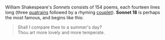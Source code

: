 ﻿<p>
  William Shakespeare's <em>Sonnets</em> consists of 154 poems, each fourteen
  lines long (three
  <a href="https://en.wikipedia.org/wiki/Quatrain">quatrains</a>
  followed by a rhyming
  <a href="https://en.wikipedia.org/wiki/Couplet">couplet</a>).
  <strong>Sonnet 18</strong> is perhaps the most famous, and begins like this:
</p>
<blockquote>
  <p>
    Shall I compare thee to a summer's day?<br>
    Thou art more lovely and more temperate.
  </p>
</blockquote>